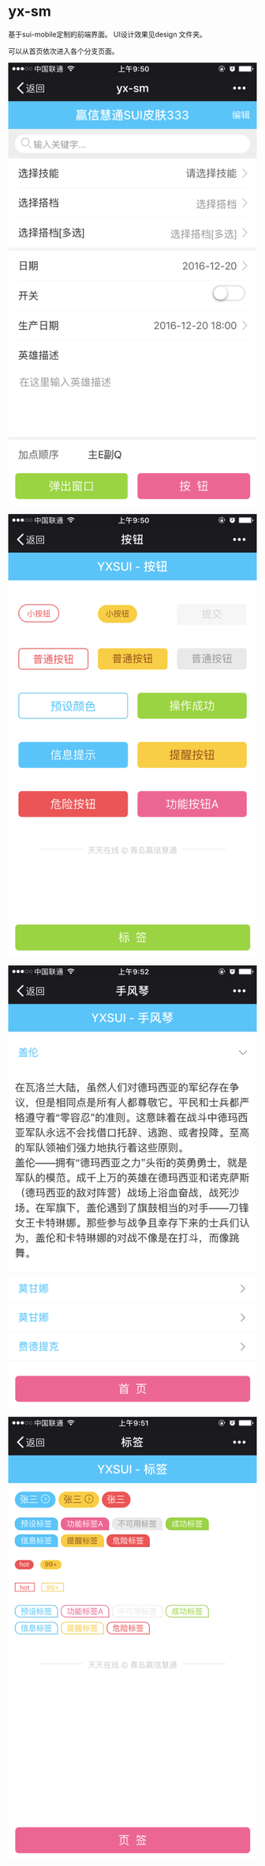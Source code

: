 # yx-sm
基于sui-mobile定制的前端界面。 UI设计效果见design 文件夹。

可以从首页依次进入各个分支页面。

![index](design/index.png)

![button](design/button.png)

![accordion](design/accordion.png)

![label](design/label.png)

